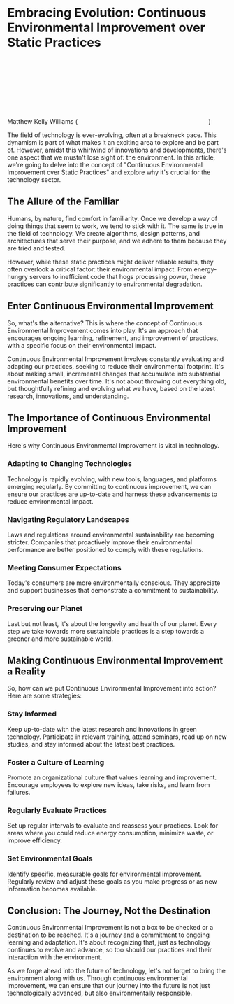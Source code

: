 # Embracing Evolution: Continuous Environmental Improvement over Static Practices

Matthew Kelly Williams (![kelly@sustainableitmanifesto.org](mailto:kelly@sustainableitmanifesto.org))

The field of technology is ever-evolving, often at a breakneck pace. This dynamism is part of what makes it an exciting area to explore and be part of. However, amidst this whirlwind of innovations and developments, there's one aspect that we mustn't lose sight of: the environment. In this article, we're going to delve into the concept of "Continuous Environmental Improvement over Static Practices" and explore why it's crucial for the technology sector.

## The Allure of the Familiar

Humans, by nature, find comfort in familiarity. Once we develop a way of doing things that seem to work, we tend to stick with it. The same is true in the field of technology. We create algorithms, design patterns, and architectures that serve their purpose, and we adhere to them because they are tried and tested.

However, while these static practices might deliver reliable results, they often overlook a critical factor: their environmental impact. From energy-hungry servers to inefficient code that hogs processing power, these practices can contribute significantly to environmental degradation. 

## Enter Continuous Environmental Improvement

So, what's the alternative? This is where the concept of Continuous Environmental Improvement comes into play. It's an approach that encourages ongoing learning, refinement, and improvement of practices, with a specific focus on their environmental impact.

Continuous Environmental Improvement involves constantly evaluating and adapting our practices, seeking to reduce their environmental footprint. It's about making small, incremental changes that accumulate into substantial environmental benefits over time. It's not about throwing out everything old, but thoughtfully refining and evolving what we have, based on the latest research, innovations, and understanding.

## The Importance of Continuous Environmental Improvement

Here's why Continuous Environmental Improvement is vital in technology.

### Adapting to Changing Technologies

Technology is rapidly evolving, with new tools, languages, and platforms emerging regularly. By committing to continuous improvement, we can ensure our practices are up-to-date and harness these advancements to reduce environmental impact. 

### Navigating Regulatory Landscapes

Laws and regulations around environmental sustainability are becoming stricter. Companies that proactively improve their environmental performance are better positioned to comply with these regulations.

### Meeting Consumer Expectations

Today's consumers are more environmentally conscious. They appreciate and support businesses that demonstrate a commitment to sustainability. 

### Preserving our Planet

Last but not least, it's about the longevity and health of our planet. Every step we take towards more sustainable practices is a step towards a greener and more sustainable world.

## Making Continuous Environmental Improvement a Reality

So, how can we put Continuous Environmental Improvement into action? Here are some strategies:

### Stay Informed

Keep up-to-date with the latest research and innovations in green technology. Participate in relevant training, attend seminars, read up on new studies, and stay informed about the latest best practices.

### Foster a Culture of Learning

Promote an organizational culture that values learning and improvement. Encourage employees to explore new ideas, take risks, and learn from failures. 

### Regularly Evaluate Practices

Set up regular intervals to evaluate and reassess your practices. Look for areas where you could reduce energy consumption, minimize waste, or improve efficiency.

### Set Environmental Goals

Identify specific, measurable goals for environmental improvement. Regularly review and adjust these goals as you make progress or as new information becomes available.

## Conclusion: The Journey, Not the Destination

Continuous Environmental Improvement is not a box to be checked or a destination to be reached. It's a journey and a commitment to ongoing learning and adaptation. It's about recognizing that, just as technology continues to evolve and advance, so too should our practices and their interaction with the environment.

As we forge ahead into the future of technology, let's not forget to bring the environment along with us. Through continuous environmental improvement, we can ensure that our journey into the future is not just technologically advanced, but also environmentally responsible.
